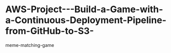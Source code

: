 # AWS-Project---Build-a-Game-with-a-Continuous-Deployment-Pipeline-from-GitHub-to-S3-
meme-matching-game
